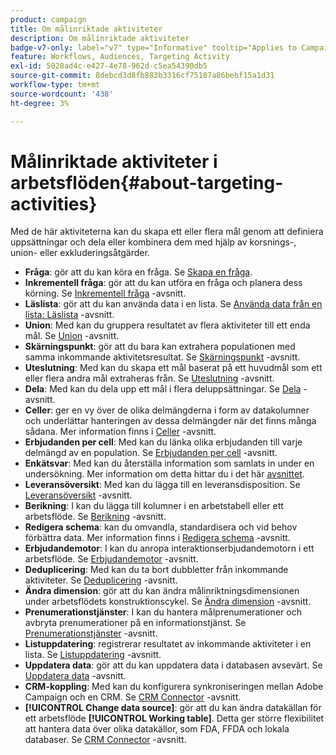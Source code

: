 ```yaml
---
product: campaign
title: Om målinriktade aktiviteter
description: Om målinriktade aktiviteter
badge-v7-only: label="v7" type="Informative" tooltip="Applies to Campaign Classic v7 only"
feature: Workflows, Audiences, Targeting Activity
exl-id: 5028ad4c-e427-4e78-962d-c5ea54390db5
source-git-commit: 8debcd3d8fb883b3316cf75187a86bebf15a1d31
workflow-type: tm+mt
source-wordcount: '438'
ht-degree: 3%

---
```


# Målinriktade aktiviteter i arbetsflöden{#about-targeting-activities}



Med de här aktiviteterna kan du skapa ett eller flera mål genom att definiera uppsättningar och dela eller kombinera dem med hjälp av korsnings-, union- eller exkluderingsåtgärder.

* **Fråga**: gör att du kan köra en fråga. Se [Skapa en fråga](query.md#creating-a-query).
* **Inkrementell fråga**: gör att du kan utföra en fråga och planera dess körning. Se [Inkrementell fråga](incremental-query.md) -avsnitt.
* **Läslista**: gör att du kan använda data i en lista. Se [Använda data från en lista: Läslista](../../platform/using/import-export-workflows.md#using-data-from-a-list--read-list) -avsnitt.
* **Union**: Med kan du gruppera resultatet av flera aktiviteter till ett enda mål. Se [Union](union.md) -avsnitt.
* **Skärningspunkt**: gör att du bara kan extrahera populationen med samma inkommande aktivitetsresultat. Se [Skärningspunkt](intersection.md) -avsnitt.
* **Uteslutning**: Med kan du skapa ett mål baserat på ett huvudmål som ett eller flera andra mål extraheras från. Se [Uteslutning](exclusion.md) -avsnitt.
* **Dela**: Med kan du dela upp ett mål i flera deluppsättningar. Se [Dela](split.md) -avsnitt.
* **Celler**: ger en vy över de olika delmängderna i form av datakolumner och underlättar hanteringen av dessa delmängder när det finns många sådana. Mer information finns i [Celler](cells.md) -avsnitt.
* **Erbjudanden per cell**: Med kan du länka olika erbjudanden till varje delmängd av en population. Se [Erbjudanden per cell](offers-by-cell.md) -avsnitt.
* **Enkätsvar**: Med kan du återställa information som samlats in under en undersökning. Mer information om detta hittar du i det här [avsnittet](../../surveys/using/getting-started-with-surveys.md).
* **Leveransöversikt**: Med kan du lägga till en leveransdisposition. Se [Leveransöversikt](../../workflow/using/delivery-outline.md) -avsnitt.
* **Berikning**: I kan du lägga till kolumner i en arbetstabell eller ett arbetsflöde. Se [Berikning](../../workflow/using/enrichment.md) -avsnitt.
* **Redigera schema**: kan du omvandla, standardisera och vid behov förbättra data. Mer information finns i [Redigera schema](../../workflow/using/edit-schema.md) -avsnitt.
* **Erbjudandemotor**: I kan du anropa interaktionserbjudandemotorn i ett arbetsflöde. Se [Erbjudandemotor](../../workflow/using/offer-engine.md) -avsnitt.
* **Deduplicering**: Med kan du ta bort dubbletter från inkommande aktiviteter. Se [Deduplicering](../../workflow/using/deduplication.md) -avsnitt.
* **Ändra dimension**: gör att du kan ändra målinriktningsdimensionen under arbetsflödets konstruktionscykel. Se [Ändra dimension](../../workflow/using/change-dimension.md) -avsnitt.
* **Prenumerationstjänster**: I kan du hantera målprenumerationer och avbryta prenumerationer på en informationstjänst. Se [Prenumerationstjänster](../../workflow/using/subscription-services.md) -avsnitt.
* **Listuppdatering**: registrerar resultatet av inkommande aktiviteter i en lista. Se [Listuppdatering](../../workflow/using/list-update.md) -avsnitt.
* **Uppdatera data**: gör att du kan uppdatera data i databasen avsevärt. Se [Uppdatera data](../../workflow/using/update-data.md) -avsnitt.
* **CRM-koppling**: Med kan du konfigurera synkroniseringen mellan Adobe Campaign och en CRM. Se [CRM Connector](../../workflow/using/crm-connector.md) -avsnitt.
* **[!UICONTROL Change data source]**: gör att du kan ändra datakällan för ett arbetsflöde **[!UICONTROL Working table]**. Detta ger större flexibilitet att hantera data över olika datakällor, som FDA, FFDA och lokala databaser. Se [CRM Connector](../../workflow/using/change-data-source.md) -avsnitt.
